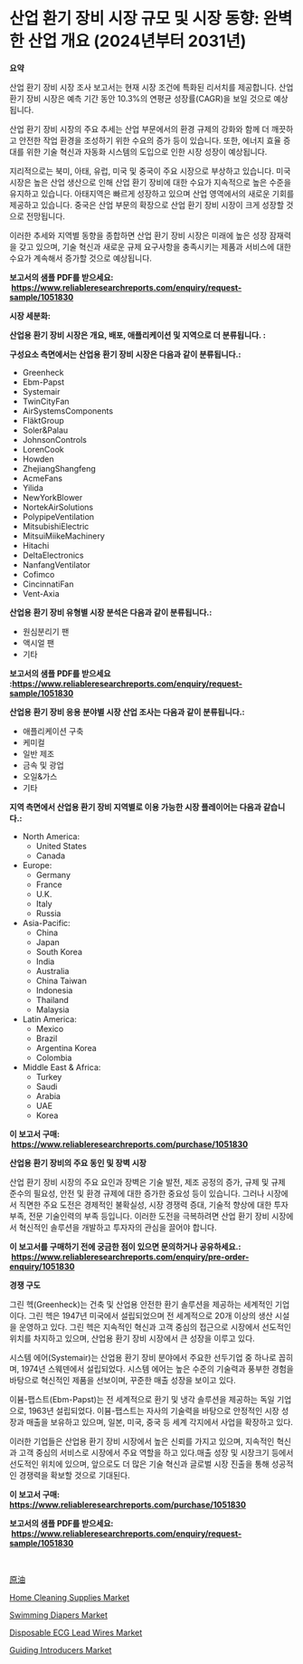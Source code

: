 <p><h1>산업 환기 장비 시장 규모 및 시장 동향: 완벽한 산업 개요 (2024년부터 2031년)</h1></p><p><strong>요약</strong></p>
<p><p>산업 환기 장비 시장 조사 보고서는 현재 시장 조건에 특화된 리서치를 제공합니다. 산업 환기 장비 시장은 예측 기간 동안 10.3%의 연평균 성장률(CAGR)을 보일 것으로 예상됩니다.</p><p>산업 환기 장비 시장의 주요 추세는 산업 부문에서의 환경 규제의 강화와 함께 더 깨끗하고 안전한 작업 환경을 조성하기 위한 수요의 증가 등이 있습니다. 또한, 에너지 효율 증대를 위한 기술 혁신과 자동화 시스템의 도입으로 인한 시장 성장이 예상됩니다.</p><p>지리적으로는 북미, 아태, 유럽, 미국 및 중국이 주요 시장으로 부상하고 있습니다. 미국 시장은 높은 산업 생산으로 인해 산업 환기 장비에 대한 수요가 지속적으로 높은 수준을 유지하고 있습니다. 아태지역은 빠르게 성장하고 있으며 산업 영역에서의 새로운 기회를 제공하고 있습니다. 중국은 산업 부문의 확장으로 산업 환기 장비 시장이 크게 성장할 것으로 전망됩니다.</p><p>이러한 추세와 지역별 동향을 종합하면 산업 환기 장비 시장은 미래에 높은 성장 잠재력을 갖고 있으며, 기술 혁신과 새로운 규제 요구사항을 충족시키는 제품과 서비스에 대한 수요가 계속해서 증가할 것으로 예상됩니다.</p></p>
<p><strong>보고서의 샘플 PDF를 받으세요: &nbsp;<a href="https://www.reliableresearchreports.com/enquiry/request-sample/1051830">https://www.reliableresearchreports.com/enquiry/request-sample/1051830</a></strong></p>
<p><strong>시장 세분화:</strong></p>
<p><strong> 산업용 환기 장비 시장은 개요, 배포, 애플리케이션 및 지역으로 더 분류됩니다. :</strong></p>
<p><strong>구성요소 측면에서는 산업용 환기 장비 시장은 다음과 같이 분류됩니다.:</strong></p>
<p><ul><li>Greenheck</li><li>Ebm-Papst</li><li>Systemair</li><li>TwinCityFan</li><li>AirSystemsComponents</li><li>FläktGroup</li><li>Soler&Palau</li><li>JohnsonControls</li><li>LorenCook</li><li>Howden</li><li>ZhejiangShangfeng</li><li>AcmeFans</li><li>Yilida</li><li>NewYorkBlower</li><li>NortekAirSolutions</li><li>PolypipeVentilation</li><li>MitsubishiElectric</li><li>MitsuiMiikeMachinery</li><li>Hitachi</li><li>DeltaElectronics</li><li>NanfangVentilator</li><li>Cofimco</li><li>CincinnatiFan</li><li>Vent-Axia</li></ul></p>
<p><strong> 산업용 환기 장비 유형별 시장 분석은 다음과 같이 분류됩니다.:</strong></p>
<p><ul><li>원심분리기 팬</li><li>액시얼 팬</li><li>기타</li></ul></p>
<p><strong>보고서의 샘플 PDF를 받으세요 :<a href="https://www.reliableresearchreports.com/enquiry/request-sample/1051830">https://www.reliableresearchreports.com/enquiry/request-sample/1051830</a></strong></p>
<p><strong> 산업용 환기 장비 응용 분야별 시장 산업 조사는 다음과 같이 분류됩니다.:</strong></p>
<p><ul><li>애플리케이션 구축</li><li>케미컬</li><li>일반 제조</li><li>금속 및 광업</li><li>오일&가스</li><li>기타</li></ul></p>
<p><strong>지역 측면에서 산업용 환기 장비 지역별로 이용 가능한 시장 플레이어는 다음과 같습니다.:</strong></p>
<p><ul>
    <li>
        North America:
        <ul>
            <li>United States</li>
            <li>Canada</li>
        </ul>
    </li>
    <li>
        Europe:
        <ul>
            <li>Germany</li>
            <li>France</li>
            <li>U.K.</li>
            <li>Italy</li>
            <li>Russia</li>
        </ul>
    </li>
    <li>
        Asia-Pacific:
        <ul>
            <li>China</li>
            <li>Japan</li>
            <li>South Korea</li>
            <li>India</li>
            <li>Australia</li>
            <li>China Taiwan</li>
            <li>Indonesia</li>
            <li>Thailand</li>
            <li>Malaysia</li>
        </ul>
    </li>
    <li>
        Latin America:
        <ul>
            <li>Mexico</li>
            <li>Brazil</li>
            <li>Argentina Korea</li>
            <li>Colombia</li>
        </ul>
    </li>
    <li>
        Middle East & Africa:
        <ul>
            <li>Turkey</li>
            <li>Saudi</li>
            <li>Arabia</li>
            <li>UAE</li>
            <li>Korea</li>
        </ul>
    </li>
    </ul></p>
<p><strong>이 보고서 구매: &nbsp;<a href="https://www.reliableresearchreports.com/purchase/1051830">https://www.reliableresearchreports.com/purchase/1051830</a></strong></p>
<p><strong>산업용 환기 장비의 주요 동인 및 장벽 시장</strong></p>
<p><p>산업 환기 장비 시장의 주요 요인과 장벽은 기술 발전, 제조 공정의 증가, 규제 및 규제 준수의 필요성, 안전 및 환경 규제에 대한 증가한 중요성 등이 있습니다. 그러나 시장에서 직면한 주요 도전은 경제적인 불확실성, 시장 경쟁력 증대, 기술적 향상에 대한 투자 부족, 전문 기술인력의 부족 등입니다. 이러한 도전을 극복하려면 산업 환기 장비 시장에서 혁신적인 솔루션을 개발하고 투자자의 관심을 끌어야 합니다.</p></p>
<p><strong>이 보고서를 구매하기 전에 궁금한 점이 있으면 문의하거나 공유하세요.: &nbsp;<a href="https://www.reliableresearchreports.com/enquiry/pre-order-enquiry/1051830">https://www.reliableresearchreports.com/enquiry/pre-order-enquiry/1051830</a></strong></p>
<p><strong>경쟁 구도</strong></p>
<p><p>그린 헥(Greenheck)는 건축 및 산업용 안전한 환기 솔루션을 제공하는 세계적인 기업이다. 그린 헥은 1947년 미국에서 설립되었으며 전 세계적으로 20개 이상의 생산 시설을 운영하고 있다. 그린 헥은 지속적인 혁신과 고객 중심의 접근으로 시장에서 선도적인 위치를 차지하고 있으며, 산업용 환기 장비 시장에서 큰 성장을 이루고 있다.</p><p>시스템 에어(Systemair)는 산업용 환기 장비 분야에서 주요한 선두기업 중 하나로 꼽히며, 1974년 스웨덴에서 설립되었다. 시스템 에어는 높은 수준의 기술력과 풍부한 경험을 바탕으로 혁신적인 제품을 선보이며, 꾸준한 매출 성장을 보이고 있다.</p><p>이븀-팹스트(Ebm-Papst)는 전 세계적으로 환기 및 냉각 솔루션을 제공하는 독일 기업으로, 1963년 설립되었다. 이븀-팹스트는 자사의 기술력을 바탕으로 안정적인 시장 성장과 매출을 보유하고 있으며, 일본, 미국, 중국 등 세계 각지에서 사업을 확장하고 있다.</p><p>이러한 기업들은 산업용 환기 장비 시장에서 높은 신뢰를 가지고 있으며, 지속적인 혁신과 고객 중심의 서비스로 시장에서 주요 역할을 하고 있다.매출 성장 및 시장크기 등에서 선도적인 위치에 있으며, 앞으로도 더 많은 기술 혁신과 글로벌 시장 진출을 통해 성공적인 경쟁력을 확보할 것으로 기대된다.</p></p>
<p><strong>이 보고서 구매: &nbsp; <a href="https://www.reliableresearchreports.com/purchase/1051830">https://www.reliableresearchreports.com/purchase/1051830</a></strong></p>
<p><strong>보고서의 샘플 PDF를 받으세요: &nbsp;<a href="https://www.reliableresearchreports.com/enquiry/request-sample/1051830">https://www.reliableresearchreports.com/enquiry/request-sample/1051830</a></strong><strong></strong></p>
<p>&nbsp;</p>
<p><p><a href="https://github.com/lrlmopnhwd79300/Market-Research-Report-List-1/blob/main/82295004271.md">原油</a></p><p><a href="https://github.com/abdelrhmankishk22/Market-Research-Report-List-3/blob/main/home-cleaning-supplies-market.md">Home Cleaning Supplies Market</a></p><p><a href="https://github.com/ChiragRp1/Market-Research-Report-List-3/blob/main/swimming-diapers-market.md">Swimming Diapers Market</a></p><p><a href="https://issuu.com/reportprime-2/docs/disposable-ecg-lead-wires-market-size-2030.pptx">Disposable ECG Lead Wires Market</a></p><p><a href="https://issuu.com/reportprime-2/docs/guiding-introducers-market-size-2030.pptx">Guiding Introducers Market</a></p></p>